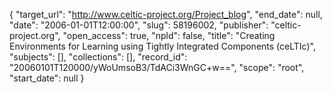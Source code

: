 {
  "target_url": "http://www.celtic-project.org/Project_blog", 
  "end_date": null, 
  "date": "2006-01-01T12:00:00", 
  "slug": 58196002, 
  "publisher": "celtic-project.org", 
  "open_access": true, 
  "npld": false, 
  "title": "Creating Environments for Learning using Tightly Integrated Components (ceLTIc)", 
  "subjects": [], 
  "collections": [], 
  "record_id": "20060101T120000/yWoUmsoB3/TdACi3WnGC+w==", 
  "scope": "root", 
  "start_date": null
}

